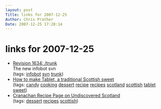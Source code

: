 ```yaml
---
layout: post
Title: links for 2007-12-25  
Author: Chris Prather
Date: 2007-12-25 17:28:14
---
```


# links for 2007-12-25
<ul class="delicious">
	<li>
		<div class="delicious-link"><a href="http://infobot.svn.sourceforge.net/svnroot/infobot/trunk/">Revision 1634: /trunk</a></div>
		<div class="delicious-extended">The new infobot svn</div>
		<div class="delicious-tags">(tags: <a href="http://del.icio.us/perigrin/infobot">infobot</a> <a href="http://del.icio.us/perigrin/svn">svn</a> <a href="http://del.icio.us/perigrin/trunk">trunk</a>)</div>
	</li>
	<li>
		<div class="delicious-link"><a href="http://scruss.com/tablet.html">How to make Tablet, a traditional Scottish sweet</a></div>
		<div class="delicious-tags">(tags: <a href="http://del.icio.us/perigrin/candy">candy</a> <a href="http://del.icio.us/perigrin/cooking">cooking</a> <a href="http://del.icio.us/perigrin/dessert">dessert</a> <a href="http://del.icio.us/perigrin/recipe">recipe</a> <a href="http://del.icio.us/perigrin/recipes">recipes</a> <a href="http://del.icio.us/perigrin/scotland">scotland</a> <a href="http://del.icio.us/perigrin/scottish">scottish</a> <a href="http://del.icio.us/perigrin/tablet">tablet</a> <a href="http://del.icio.us/perigrin/sweet">sweet</a>)</div>
	</li>
	<li>
		<div class="delicious-link"><a href="http://www.undiscoveredscotland.co.uk/usrecipes/cranachan/">Cranachan Recipe Page on Undiscovered Scotland</a></div>
		<div class="delicious-tags">(tags: <a href="http://del.icio.us/perigrin/dessert">dessert</a> <a href="http://del.icio.us/perigrin/recipes">recipes</a> <a href="http://del.icio.us/perigrin/scottish">scottish</a>)</div>
	</li>
</ul>

